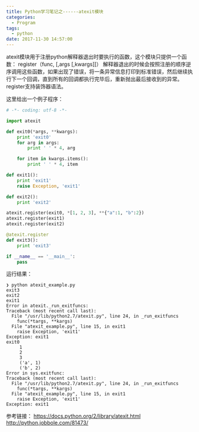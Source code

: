 ```yaml
---
title: Python学习笔记之------atexit模块
categories:
  - Program
tags:
  - python
date: 2017-11-30 14:57:00
---
```


atexit模块用于注册python解释器退出时要执行的函数，这个模块只提供一个函数：
register（func, [,args [,kwargs]]）
解释器退出的时候会按照注册的顺序逆序调用这些函数，如果出现了错误，将一条异常信息打印到标准错误，然后继续执行下一个回调，直到所有的回调都执行完毕后，重新抛出最后接收到的异常。register支持装饰器语法。
<!--more-->
这里给出一个例子程序：
```python
# -*- coding: utf-8 -*-

import atexit

def exit0(*args, **kwargs):
    print 'exit0'
    for arg in args:
        print ' ' * 4, arg

    for item in kwargs.items():
        print ' ' * 4, item

def exit1():
    print 'exit1'
    raise Exception, 'exit1'

def exit2():
    print 'exit2'

atexit.register(exit0, *[1, 2, 3], **{"a":1, "b":2})
atexit.register(exit1)
atexit.register(exit2)

@atexit.register
def exit3():
    print 'exit3'

if __name__ == '__main__':
    pass
```
运行结果：
```shell
❯ python atexit_example.py 
exit3
exit2
exit1
Error in atexit._run_exitfuncs:
Traceback (most recent call last):
  File "/usr/lib/python2.7/atexit.py", line 24, in _run_exitfuncs
    func(*targs, **kargs)
  File "atexit_example.py", line 15, in exit1
    raise Exception, 'exit1'
Exception: exit1
exit0
     1
     2
     3
     ('a', 1)
     ('b', 2)
Error in sys.exitfunc:
Traceback (most recent call last):
  File "/usr/lib/python2.7/atexit.py", line 24, in _run_exitfuncs
    func(*targs, **kargs)
  File "atexit_example.py", line 15, in exit1
    raise Exception, 'exit1'
Exception: exit1

```
参考链接：
https://docs.python.org/2/library/atexit.html
http://python.jobbole.com/81473/